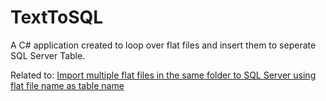 # TextToSQL

A C# application created to loop over flat files and insert them to seperate SQL Server Table.

Related to: [Import multiple flat files in the same folder to SQL Server using flat file name as table name](https://stackoverflow.com/questions/70695001/import-multiple-flat-files-in-the-same-folder-to-sql-server-using-flat-file-name/70733594#70733594)
